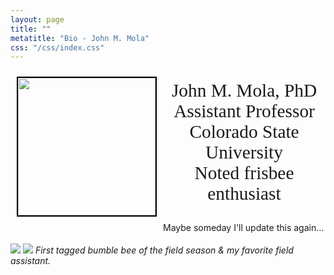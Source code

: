 ```yaml
---
layout: page
title: ""
metatitle: "Bio - John M. Mola"
css: "/css/index.css"
---
```


<img align="left" height="220" src="../img/molathrow.png" style="margin: 10px 10px; border:2px solid black">

<div style="text-align:center">
  <p style="font-family: calibri; font-size:22pt">
John M. Mola, PhD<br>
Assistant Professor<br>
Colorado State University<br>
Noted frisbee enthusiast<br>

  </p>
</div>

Maybe someday I'll update this again...
<br><br>
![](../img/small_beetag.png)            ![](../img/DSCN1695.png)
*First tagged bumble bee of the field season & my favorite field assistant.* 

